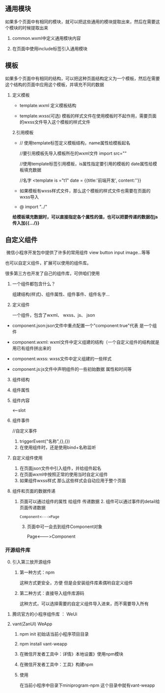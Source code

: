 ## 通用模块

​    如果多个页面中有相同的模块，就可以把这些通用的模块提取出来，然后在需要这个模块的时候提取出来

1. common.wxml中定义通用模块内容

2. 在页面中使用include标签引入通用模块

    <include src ="common.wxml"/>

## 模板

​    如果多个页面中有相同的结构，可以把这种页面结构定义为一个模板，然后在需要这个结构的页面中应用这个模板，并填充不同的数据

1. 定义模板

   *  template.wxml 定义模板结构  

   * template.wxss(可选) 模板的样式文件在使用模板时不起作用，需要页面的wxss文件导入这个模板的样式文件

   2.引用模板

   * // 使用template标签定义模板结构，name属性给模板起名

     //要引用模板先导入模板所在的wxml文件  import  src=""

     //使用template标签引用模板，is属性指定要引用的模板的 date属性给模板填充数据

     //名字  <template is  ="t1" date = {{title:'前端开发', content:''}}

   * 如果模板有wxss样式文件，那么这个模板的样式文件也需要在页面的wxss导入
   * @ import  "../"

   **给模板填充数据时，可以直接指定各个属性的值，也可以把要传递的数据在js                传入加{{.../}}**

   

## 自定义组件

​       微信小程序开发包中提供了许多的常用组件 view button input image...等等

也可以自定义组件，扩展可以使用的组件库。

很多第三方也开发了自己的组件库，可供咱们使用

1. 一个组件都包含什么？

    组建结构(样式)、组件属性、组件事件、组件名字...

2.  定义组件

    一个组件，包含了wxml、 wxss、js、 json

   * component.json:json文件中重点配置一个"component:true"代表 是一个组件

   * component.wxml: wxml文件中定义组建的结构（一个自定义组件的结构就是用已有组件拼出来的

   * component.wxss: wxss文件中定义组建的一些样式

   * component.js:js文件中声明组件的一些初始数据 属性和时间等

3.  组件结构

4. 组件属性

5. 组件内容

    <slot></slot> <--slot 

6. 组件事件

    //自定义事件

   1. triggerEvent("名称",{},{})
   2. 在使用组件时，还是使用bind+名称监听

7. 自定义组件使用

   1. 在页面json文件中引入组件，并给组件起名
   2. 在页面wxml中按照正常的使用当时自定义组件
   3. 如果组件wxss样式 那么这些样式会自动应用于整个页面

8. 组件和页面的数据传递

   	1.  页面可以通过组件的属性 给组件 传递数据
    	2. 组件可以通过事件的detail给页面传递数据
    	
    	    Component<--->Page
    	
    	3. 页面中可一会去到组件Component对象
    	
    	    Page<--->Component

### 开源组件库

0. 引入第三放开源组件

   1. 第一种方式：npm

       这种方式更安全，方便 但是会安装组件库素偶哟自定义组件

   2. 第二种方式：直接导入组件库源码

       这种方式，可以选择需要的自定义组件导入进来，而不需要导入所有

1. 腾讯官方的小程序组件库 ： WeUi

2. vant(ZanUI) WeApp

   1. npm init 初始话当前小程序项目目录

   2. npm install vant-weapp

   3. 在微信开发者工具中：详情》本地设置》使用npm模块

   4. 在微信开发者工具中：工具》构建npm

   5. 使用

       在当前小程序中目录下miniprogram-npm 这个目录中就有vant-weapp

      

























































